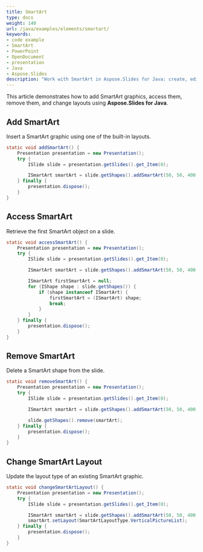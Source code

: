 ```yaml
---
title: SmartArt
type: docs
weight: 140
url: /java/examples/elements/smartart/
keywords:
- code example
- SmartArt
- PowerPoint
- OpenDocument
- presentation
- Java
- Aspose.Slides
description: "Work with SmartArt in Aspose.Slides for Java: create, edit, convert, and style diagrams with Java for PowerPoint and OpenDocument presentations."
---
```


This article demonstrates how to add SmartArt graphics, access them, remove them, and change layouts using **Aspose.Slides for Java**.

## **Add SmartArt**

Insert a SmartArt graphic using one of the built-in layouts.

```java
static void addSmartArt() {
    Presentation presentation = new Presentation();
    try {
        ISlide slide = presentation.getSlides().get_Item(0);

        ISmartArt smartArt = slide.getShapes().addSmartArt(50, 50, 400, 300, SmartArtLayoutType.BasicProcess);
    } finally {
        presentation.dispose();
    }
}
```

## **Access SmartArt**

Retrieve the first SmartArt object on a slide.

```java
static void accessSmartArt() {
    Presentation presentation = new Presentation();
    try {
        ISlide slide = presentation.getSlides().get_Item(0);

        ISmartArt smartArt = slide.getShapes().addSmartArt(50, 50, 400, 300, SmartArtLayoutType.BasicProcess);

        ISmartArt firstSmartArt = null;
        for (IShape shape : slide.getShapes()) {
            if (shape instanceof ISmartArt) {
                firstSmartArt = (ISmartArt) shape;
                break;
            }
        }
    } finally {
        presentation.dispose();
    }
}
```

## **Remove SmartArt**

Delete a SmartArt shape from the slide.

```java
static void removeSmartArt() {
    Presentation presentation = new Presentation();
    try {
        ISlide slide = presentation.getSlides().get_Item(0);

        ISmartArt smartArt = slide.getShapes().addSmartArt(50, 50, 400, 300, SmartArtLayoutType.BasicProcess);

        slide.getShapes().remove(smartArt);
    } finally {
        presentation.dispose();
    }
}
```

## **Change SmartArt Layout**

Update the layout type of an existing SmartArt graphic.

```java
static void changeSmartArtLayout() {
    Presentation presentation = new Presentation();
    try {
        ISlide slide = presentation.getSlides().get_Item(0);

        ISmartArt smartArt = slide.getShapes().addSmartArt(50, 50, 400, 300, SmartArtLayoutType.BasicBlockList);
        smartArt.setLayout(SmartArtLayoutType.VerticalPictureList);
    } finally {
        presentation.dispose();
    }
}
```
